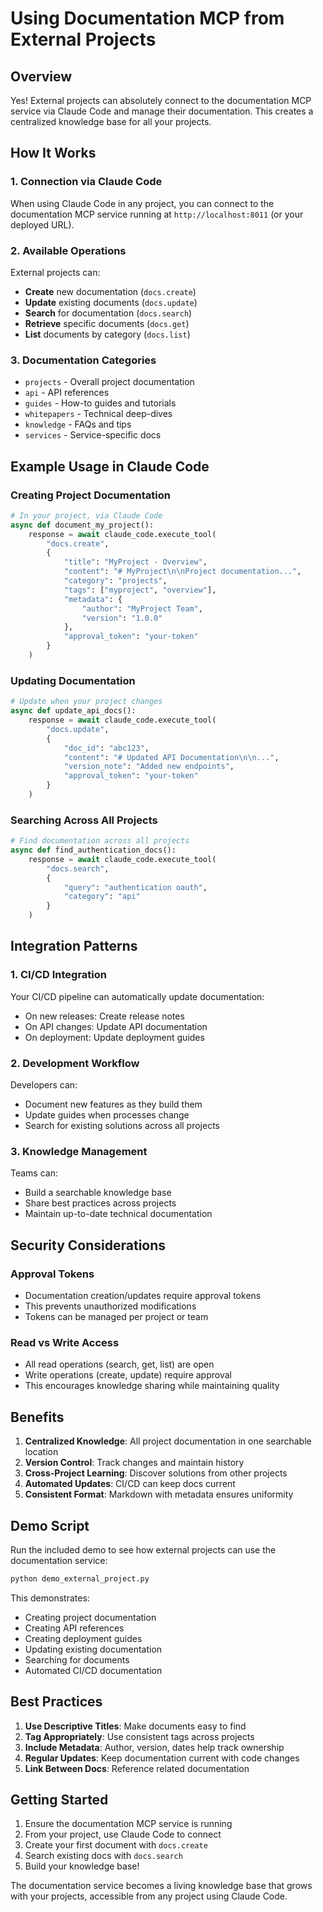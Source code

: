 # Using Documentation MCP from External Projects

## Overview
Yes! External projects can absolutely connect to the documentation MCP service via Claude Code and manage their documentation. This creates a centralized knowledge base for all your projects.

## How It Works

### 1. Connection via Claude Code
When using Claude Code in any project, you can connect to the documentation MCP service running at `http://localhost:8011` (or your deployed URL).

### 2. Available Operations
External projects can:
- **Create** new documentation (`docs.create`)
- **Update** existing documents (`docs.update`)
- **Search** for documentation (`docs.search`)
- **Retrieve** specific documents (`docs.get`)
- **List** documents by category (`docs.list`)

### 3. Documentation Categories
- `projects` - Overall project documentation
- `api` - API references
- `guides` - How-to guides and tutorials
- `whitepapers` - Technical deep-dives
- `knowledge` - FAQs and tips
- `services` - Service-specific docs

## Example Usage in Claude Code

### Creating Project Documentation
```python
# In your project, via Claude Code
async def document_my_project():
    response = await claude_code.execute_tool(
        "docs.create",
        {
            "title": "MyProject - Overview",
            "content": "# MyProject\n\nProject documentation...",
            "category": "projects",
            "tags": ["myproject", "overview"],
            "metadata": {
                "author": "MyProject Team",
                "version": "1.0.0"
            },
            "approval_token": "your-token"
        }
    )
```

### Updating Documentation
```python
# Update when your project changes
async def update_api_docs():
    response = await claude_code.execute_tool(
        "docs.update",
        {
            "doc_id": "abc123",
            "content": "# Updated API Documentation\n\n...",
            "version_note": "Added new endpoints",
            "approval_token": "your-token"
        }
    )
```

### Searching Across All Projects
```python
# Find documentation across all projects
async def find_authentication_docs():
    response = await claude_code.execute_tool(
        "docs.search",
        {
            "query": "authentication oauth",
            "category": "api"
        }
    )
```

## Integration Patterns

### 1. CI/CD Integration
Your CI/CD pipeline can automatically update documentation:
- On new releases: Create release notes
- On API changes: Update API documentation
- On deployment: Update deployment guides

### 2. Development Workflow
Developers can:
- Document new features as they build them
- Update guides when processes change
- Search for existing solutions across all projects

### 3. Knowledge Management
Teams can:
- Build a searchable knowledge base
- Share best practices across projects
- Maintain up-to-date technical documentation

## Security Considerations

### Approval Tokens
- Documentation creation/updates require approval tokens
- This prevents unauthorized modifications
- Tokens can be managed per project or team

### Read vs Write Access
- All read operations (search, get, list) are open
- Write operations (create, update) require approval
- This encourages knowledge sharing while maintaining quality

## Benefits

1. **Centralized Knowledge**: All project documentation in one searchable location
2. **Version Control**: Track changes and maintain history
3. **Cross-Project Learning**: Discover solutions from other projects
4. **Automated Updates**: CI/CD can keep docs current
5. **Consistent Format**: Markdown with metadata ensures uniformity

## Demo Script

Run the included demo to see how external projects can use the documentation service:

```bash
python demo_external_project.py
```

This demonstrates:
- Creating project documentation
- Creating API references
- Creating deployment guides
- Updating existing documentation
- Searching for documents
- Automated CI/CD documentation

## Best Practices

1. **Use Descriptive Titles**: Make documents easy to find
2. **Tag Appropriately**: Use consistent tags across projects
3. **Include Metadata**: Author, version, dates help track ownership
4. **Regular Updates**: Keep documentation current with code changes
5. **Link Between Docs**: Reference related documentation

## Getting Started

1. Ensure the documentation MCP service is running
2. From your project, use Claude Code to connect
3. Create your first document with `docs.create`
4. Search existing docs with `docs.search`
5. Build your knowledge base!

The documentation service becomes a living knowledge base that grows with your projects, accessible from any project using Claude Code.